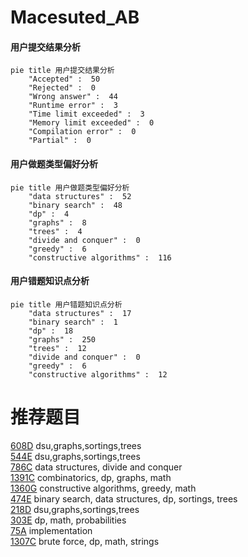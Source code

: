 # Macesuted_AB

<!-- tabs:start -->



#### **用户提交结果分析**

```mermaid
pie title 用户提交结果分析
    "Accepted" :  50
    "Rejected" :  0
    "Wrong answer" :  44
    "Runtime error" :  3
    "Time limit exceeded" :  3
    "Memory limit exceeded" :  0
    "Compilation error" :  0
    "Partial" :  0
```

#### **用户做题类型偏好分析**

```mermaid
pie title 用户做题类型偏好分析
    "data structures" :  52
    "binary search" :  48
    "dp" :  4
    "graphs" :  8
    "trees" :  4
    "divide and conquer" :  0
    "greedy" :  6
    "constructive algorithms" :  116
```
#### **用户错题知识点分析**

```mermaid
pie title 用户错题知识点分析
    "data structures" :  17
    "binary search" :  1
    "dp" :  18
    "graphs" :  250
    "trees" :  12
    "divide and conquer" :  0
    "greedy" :  6
    "constructive algorithms" :  12
```



<!-- tabs:end -->
# 推荐题目
[608D](https://codeforces.com/contest/608/problem/D)		dsu,graphs,sortings,trees		  
[544E](https://codeforces.com/contest/544/problem/E)		dsu,graphs,sortings,trees		  
[786C](https://codeforces.com/contest/786/problem/C)		data structures,
                        divide and conquer		  
[1391C](https://codeforces.com/contest/1391/problem/C)		combinatorics,
                        dp,
                        graphs,
                        math		  
[1360G](https://codeforces.com/contest/1360/problem/G)		constructive algorithms,
                        greedy,
                        math		  
[474E](https://codeforces.com/contest/474/problem/E)		binary search,
                        data structures,
                        dp,
                        sortings,
                        trees		  
[218D](https://codeforces.com/contest/218/problem/D)		dsu,graphs,sortings,trees		  
[303E](https://codeforces.com/contest/303/problem/E)		dp,
                        math,
                        probabilities		  
[75A](https://codeforces.com/contest/75/problem/A)		implementation		  
[1307C](https://codeforces.com/contest/1307/problem/C)		brute force,
                        dp,
                        math,
                        strings		  
